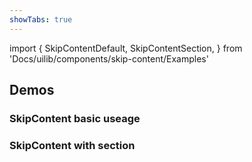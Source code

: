 ```yaml
---
showTabs: true
---
```


import {
SkipContentDefault,
SkipContentSection,
} from 'Docs/uilib/components/skip-content/Examples'

## Demos

### SkipContent basic useage

<SkipContentDefault />

### SkipContent with section

<SkipContentSection />
